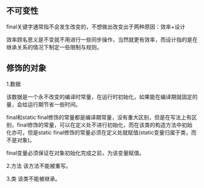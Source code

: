 ## 不可变性

final关键字通常指不会发生改变的，不想做出改变出于两种原因：效率+设计

效率顾名思义是不变就不用进行一些同步操作，当然就更有效率，而设计指的是在继承关系的情况下制定一些限制与规则。


## 修饰的对象

1.数据

该数据是一个永不改变的编译时常量，在运行时初始化，如果能在编译期就固定的量，会给运行期节省一些时间。

final和static final修饰的常量都是编译期常量，没有重大区别，但是在写法上有区别，final修饰的常量，可以在定义处不进行初始化，而在该类的构造方法中初始化亦可，但是static final修饰的常量必须在定义处就赋值(static变量归属于类，而不是对象)。

final变量必须保证在对象初始化完成之前，为该变量赋值。

2.方法
该方法不能被重写。

3.类
该类不能被继承。